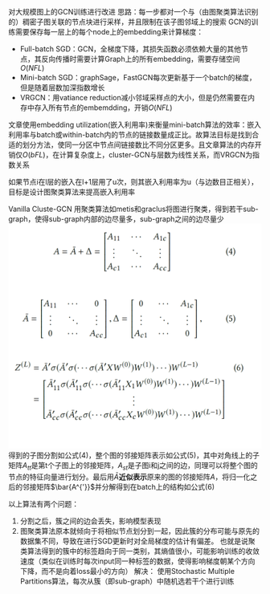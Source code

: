 对大规模图上的GCN训练进行改进
思路：每一步都对一个与（由图聚类算法识别的）稠密子图关联的节点块进行采样，并且限制在该子图邻域上的搜索
GCN的训练需要保存每一层上的每个node上的embedding来计算梯度：
* Full-batch SGD：GCN，全梯度下降，其损失函数必须依赖大量的其他节点，其反向传播时需要计算Graph上的所有embedding，需要存储空间$O(NFL)$
* Mini-batch SGD：graphSage，FastGCN每次更新基于一个batch的梯度，但是随着层数加深指数增长
* VRGCN：用vatiance reduction减小邻域采样点的大小，但是仍然需要在内存中存入所有节点的embemdding，开销$O(NFL)$

文章使用embedding utilization(嵌入利用率)来衡量mini-batch算法的效率：嵌入利用率与batch或within-batch内的节点的链接数量成正比。故算法目标是找到合适的划分方法，使同一分区中节点间链接数比不同分区更多。且文章算法的内存开销仅$O(bFL)$，在计算复杂度上，cluster-GCN与层数为线性关系，而VRGCN为指数关系

如果节点i在l层的嵌入在l+1层用了u次，则其嵌入利用率为u（与边数目正相关），目标是设计图聚类算法来提高嵌入利用率

Vanilla Cluste-GCN
用聚类算法如metis和graclus将图进行聚类，得到若干sub-graph，使得sub-graph内部的边尽量多，sub-graph之间的边尽量少
![](./pics/clusterGCN.png)
得到的子图分割如公式(4)，整个图的邻接矩阵表示如公式(5)，其中对角线上的子矩阵$A_{tt}$是第t个子图上的邻接矩阵，$A_{st}$是子图i和j之间的边，同理可以将整个图的节点的特征向量进行划分。最后用$\bar{A}$**近似表示**原来的图的邻接矩阵$A$，将归一化之后的邻接矩阵$\bar{A^{'}}$并分解得到在batch上的结构如公式(6)

以上算法有两个问题：
1. 分割之后，簇之间的边会丢失，影响模型表现
2. 图聚类算法原本就倾向于将相似节点划分到一起，因此簇的分布可能与原先的数据集不同，导致在进行SGD更新时对全局梯度的估计有偏差。
也就是说聚类算法得到的簇中的标签趋向于同一类别，其熵值很小，可能影响训练的收敛速度（类似在训练时每次input同一种标签的数据，使得影响梯度朝某个方向下降，而不是向着loss最小的方向）
解决：
使用Stochastic Multiple Partitions算法，每次从簇（即sub-graph）中随机选若干个进行训练